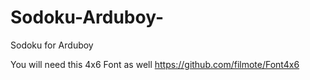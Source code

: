 # Sodoku-Arduboy-
Sodoku for Arduboy

You will need this 4x6 Font as well
https://github.com/filmote/Font4x6
